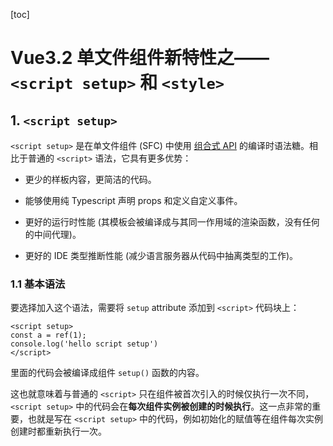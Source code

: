[toc]
# Vue3.2 单文件组件新特性之——`<script setup>` 和 `<style>`

## 1. `<script setup>`

`<script setup>` 是在单文件组件 (SFC) 中使用 [组合式 API](/api/composition-api.html) 的编译时语法糖。相比于普通的 `<script>` 语法，它具有更多优势：

- 更少的样板内容，更简洁的代码。

- 能够使用纯 Typescript 声明 props 和定义自定义事件。

- 更好的运行时性能 (其模板会被编译成与其同一作用域的渲染函数，没有任何的中间代理)。

- 更好的 IDE 类型推断性能 (减少语言服务器从代码中抽离类型的工作)。

### 1.1 基本语法

要选择加入这个语法，需要将 `setup` attribute 添加到 `<script>` 代码块上：

```vue
<script setup>
const a = ref(1);
console.log('hello script setup')
</script>
```

里面的代码会被编译成组件 `setup()` 函数的内容。

这也就意味着与普通的 `<script>` 只在组件被首次引入的时候仅执行一次不同，`<script setup>` 中的代码会在**每次组件实例被创建的时候执行**。这一点非常的重要，也就是写在 `<script setup>` 中的代码，例如初始化的赋值等在组件每次实例创建时都重新执行一次。

